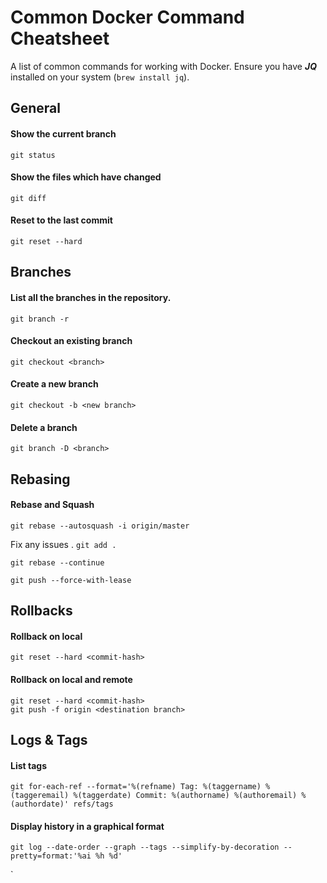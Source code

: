 # Common Docker Command Cheatsheet

A list of common commands for working with Docker. Ensure you have **_JQ_**
installed on your system (`brew install jq`).

## General

#### Show the current branch

`git status`

#### Show the files which have changed

`git diff`

#### Reset to the last commit

`git reset --hard`

## Branches

#### List all the branches in the repository.

`git branch -r`

#### Checkout an existing branch

`git checkout <branch>`

#### Create a new branch

`git checkout -b <new branch>`

#### Delete a branch

`git branch -D <branch>`

## Rebasing 

#### Rebase and Squash

`git rebase --autosquash -i origin/master`

Fix any issues . 
`git add .`

`git rebase --continue `

`git push --force-with-lease`

## Rollbacks

#### Rollback on local

`git reset --hard <commit-hash>`

#### Rollback on local and remote

```
git reset --hard <commit-hash>
git push -f origin <destination branch>
```

## Logs & Tags

#### List tags

`git for-each-ref --format='%(refname) Tag: %(taggername) %(taggeremail) %(taggerdate) Commit: %(authorname) %(authoremail) %(authordate)' refs/tags`

#### Display history in a graphical format

`git log --date-order --graph --tags --simplify-by-decoration --pretty=format:'%ai %h %d'`


`








